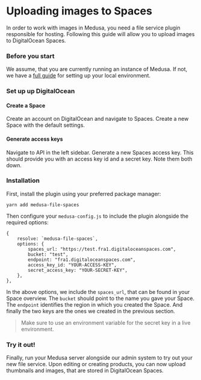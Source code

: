 # Uploading images to Spaces
In order to work with images in Medusa, you need a file service plugin responsible for hosting. Following this guide will allow you to upload images to DigitalOcean Spaces.

### Before you start
We assume, that you are currently running an instance of Medusa. If not, we have a [full guide](https://docs.medusa-commerce.com/tutorial/set-up-your-development-environment) for setting up your local environment.

### Set up up DigitalOcean
#### Create a Space
Create an account on DigitalOcean and navigate to Spaces. Create a new Space with the default settings.

#### Generate access keys
Navigate to API in the left sidebar. Generate a new Spaces access key. This should provide you with an access key id and a secret key. Note them both down.

### Installation
First, install the plugin using your preferred package manager:
```
yarn add medusa-file-spaces
```
Then configure your `medusa-config.js` to include the plugin alongside the required options:
```=javascript
{
    resolve: `medusa-file-spaces`,
    options: {
        spaces_url: "https://test.fra1.digitaloceanspaces.com",
        bucket: "test",
        endpoint: "fra1.digitaloceanspaces.com",
        access_key_id: "YOUR-ACCESS-KEY",
        secret_access_key: "YOUR-SECRET-KEY",
    },
},
```
In the above options, we include the `spaces_url`, that can be found in your Space overview. The `bucket` should point to the name you gave your Space. The `endpoint` identifies the region in which you created the Space. And finally the two keys are the ones we created in the previous section.
> Make sure to use an environment variable for the secret key in a live environment.

### Try it out!
Finally, run your Medusa server alongside our admin system to try out your new file service. Upon editing or creating products, you can now upload thumbnails and images, that are stored in DigitalOcean Spaces.
